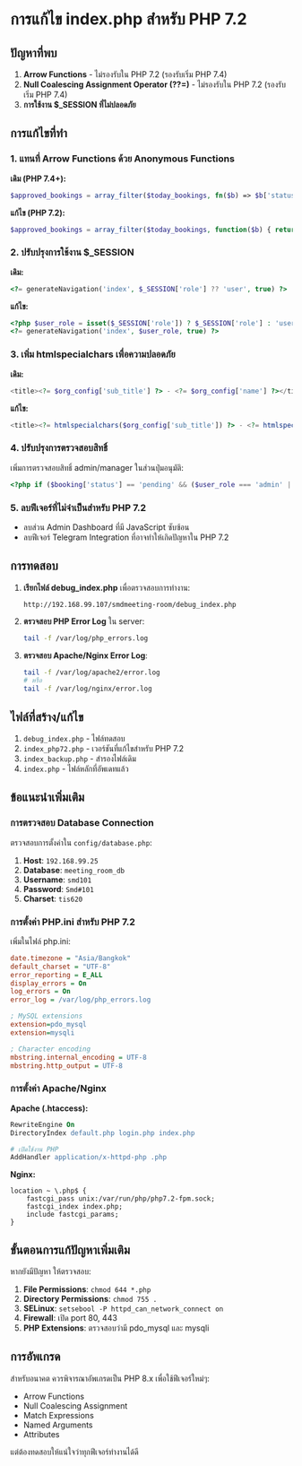 # การแก้ไข index.php สำหรับ PHP 7.2

## ปัญหาที่พบ

1. **Arrow Functions** - ไม่รองรับใน PHP 7.2 (รองรับเริ่ม PHP 7.4)
2. **Null Coalescing Assignment Operator (??=)** - ไม่รองรับใน PHP 7.2 (รองรับเริ่ม PHP 7.4)
3. **การใช้งาน $_SESSION ที่ไม่ปลอดภัย**

## การแก้ไขที่ทำ

### 1. แทนที่ Arrow Functions ด้วย Anonymous Functions

**เดิม (PHP 7.4+):**
```php
$approved_bookings = array_filter($today_bookings, fn($b) => $b['status'] === 'approved');
```

**แก้ไข (PHP 7.2):**
```php
$approved_bookings = array_filter($today_bookings, function($b) { return $b['status'] === 'approved'; });
```

### 2. ปรับปรุงการใช้งาน $_SESSION

**เดิม:**
```php
<?= generateNavigation('index', $_SESSION['role'] ?? 'user', true) ?>
```

**แก้ไข:**
```php
<?php $user_role = isset($_SESSION['role']) ? $_SESSION['role'] : 'user'; ?>
<?= generateNavigation('index', $user_role, true) ?>
```

### 3. เพิ่ม htmlspecialchars เพื่อความปลอดภัย

**เดิม:**
```php
<title><?= $org_config['sub_title'] ?> - <?= $org_config['name'] ?></title>
```

**แก้ไข:**
```php
<title><?= htmlspecialchars($org_config['sub_title']) ?> - <?= htmlspecialchars($org_config['name']) ?></title>
```

### 4. ปรับปรุงการตรวจสอบสิทธิ์

เพิ่มการตรวจสอบสิทธิ์ admin/manager ในส่วนปุ่มอนุมัติ:

```php
<?php if ($booking['status'] == 'pending' && ($user_role === 'admin' || $user_role === 'manager')): ?>
```

### 5. ลบฟีเจอร์ที่ไม่จำเป็นสำหรับ PHP 7.2

- ลบส่วน Admin Dashboard ที่มี JavaScript ซับซ้อน
- ลบฟีเจอร์ Telegram Integration ที่อาจทำให้เกิดปัญหาใน PHP 7.2

## การทดสอบ

1. **เรียกไฟล์ debug_index.php** เพื่อตรวจสอบการทำงาน:
   ```
   http://192.168.99.107/smdmeeting-room/debug_index.php
   ```

2. **ตรวจสอบ PHP Error Log** ใน server:
   ```bash
   tail -f /var/log/php_errors.log
   ```

3. **ตรวจสอบ Apache/Nginx Error Log**:
   ```bash
   tail -f /var/log/apache2/error.log
   # หรือ
   tail -f /var/log/nginx/error.log
   ```

## ไฟล์ที่สร้าง/แก้ไข

1. `debug_index.php` - ไฟล์ทดสอบ
2. `index_php72.php` - เวอร์ชันที่แก้ไขสำหรับ PHP 7.2
3. `index_backup.php` - สำรองไฟล์เดิม
4. `index.php` - ไฟล์หลักที่อัพเดทแล้ว

## ข้อแนะนำเพิ่มเติม

### การตรวจสอบ Database Connection

ตรวจสอบการตั้งค่าใน `config/database.php`:

1. **Host**: `192.168.99.25`
2. **Database**: `meeting_room_db`
3. **Username**: `smd101`
4. **Password**: `Smd#101`
5. **Charset**: `tis620`

### การตั้งค่า PHP.ini สำหรับ PHP 7.2

เพิ่มในไฟล์ php.ini:

```ini
date.timezone = "Asia/Bangkok"
default_charset = "UTF-8"
error_reporting = E_ALL
display_errors = On
log_errors = On
error_log = /var/log/php_errors.log

; MySQL extensions
extension=pdo_mysql
extension=mysqli

; Character encoding
mbstring.internal_encoding = UTF-8
mbstring.http_output = UTF-8
```

### การตั้งค่า Apache/Nginx

**Apache (.htaccess):**
```apache
RewriteEngine On
DirectoryIndex default.php login.php index.php

# เปิดใช้งาน PHP
AddHandler application/x-httpd-php .php
```

**Nginx:**
```nginx
location ~ \.php$ {
    fastcgi_pass unix:/var/run/php/php7.2-fpm.sock;
    fastcgi_index index.php;
    include fastcgi_params;
}
```

## ขั้นตอนการแก้ปัญหาเพิ่มเติม

หากยังมีปัญหา ให้ตรวจสอบ:

1. **File Permissions**: `chmod 644 *.php`
2. **Directory Permissions**: `chmod 755 .`
3. **SELinux**: `setsebool -P httpd_can_network_connect on`
4. **Firewall**: เปิด port 80, 443
5. **PHP Extensions**: ตรวจสอบว่ามี pdo_mysql และ mysqli

## การอัพเกรด

สำหรับอนาคต ควรพิจารณาอัพเกรดเป็น PHP 8.x เพื่อใช้ฟีเจอร์ใหม่ๆ:

- Arrow Functions
- Null Coalescing Assignment
- Match Expressions
- Named Arguments
- Attributes

แต่ต้องทดสอบให้แน่ใจว่าทุกฟีเจอร์ทำงานได้ดี